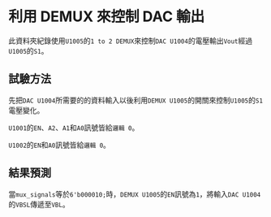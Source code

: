 # 利用 DEMUX 來控制 DAC 輸出   
此資料夾紀錄使用`U1005`的`1 to 2 DEMUX`來控制`DAC U1004`的電壓輸出`Vout`經過`U1005`的`S1`。  
  
## 試驗方法  
先把`DAC U1004`所需要的的資料輸入以後利用`DEMUX U1005`的開關來控制`U1005`的`S1`電壓變化。  
  
`U1001`的`EN`、`A2`、`A1`和`A0`訊號皆給`邏輯 0`。  
  
`U1002`的`EN`和`A0`訊號皆給`邏輯 0`。  
  
## 結果預測  
當`mux_signals`等於`6'b000010;`時，`DEMUX U1005`的`EN`訊號為`1`，將輸入`DAC U1004`的`VBSL`傳遞至`VBL`。  